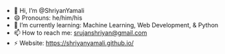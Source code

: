 - 👋 Hi, I’m @ShriyanYamali
- 😄 Pronouns: he/him/his
- 🌱 I’m currently learning: Machine Learning, Web Development, & Python
- 📫 How to reach me: <a href="https://mail.google.com/mail/?view=cm&fs=1&to=srujanshriyan@gmail.com">srujanshriyan@gmail.com</a>
- ⚡ Website: https://shriyanyamali.github.io/
